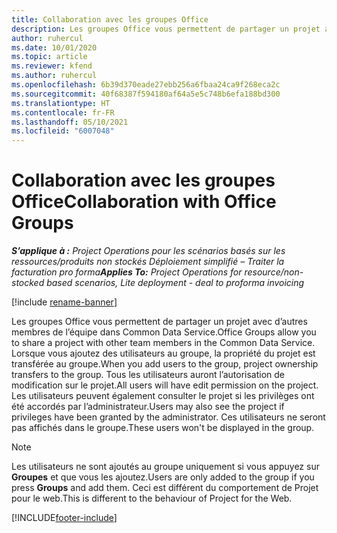 ```yaml
---
title: Collaboration avec les groupes Office
description: Les groupes Office vous permettent de partager un projet avec d’autres membres de l’équipe dans Common Data Service.
author: ruhercul
ms.date: 10/01/2020
ms.topic: article
ms.reviewer: kfend
ms.author: ruhercul
ms.openlocfilehash: 6b39d370eade27ebb256a6fbaa24ca9f268eca2c
ms.sourcegitcommit: 40f68387f594180af64a5e5c748b6efa188bd300
ms.translationtype: HT
ms.contentlocale: fr-FR
ms.lasthandoff: 05/10/2021
ms.locfileid: "6007048"
---
```

# <a name="collaboration-with-office-groups"></a><span data-ttu-id="edf2d-103">Collaboration avec les groupes Office</span><span class="sxs-lookup"><span data-stu-id="edf2d-103">Collaboration with Office Groups</span></span>

<span data-ttu-id="edf2d-104">_**S’applique à :** Project Operations pour les scénarios basés sur les ressources/produits non stockés Déploiement simplifié – Traiter la facturation pro forma_</span><span class="sxs-lookup"><span data-stu-id="edf2d-104">_**Applies To:** Project Operations for resource/non-stocked based scenarios, Lite deployment - deal to proforma invoicing_</span></span>

[!include [rename-banner](~/includes/cc-data-platform-banner.md)]

<span data-ttu-id="edf2d-105">Les groupes Office vous permettent de partager un projet avec d’autres membres de l’équipe dans Common Data Service.</span><span class="sxs-lookup"><span data-stu-id="edf2d-105">Office Groups allow you to share a project with other team members in the Common Data Service.</span></span> <span data-ttu-id="edf2d-106">Lorsque vous ajoutez des utilisateurs au groupe, la propriété du projet est transférée au groupe.</span><span class="sxs-lookup"><span data-stu-id="edf2d-106">When you add users to the group, project ownership transfers to the group.</span></span> <span data-ttu-id="edf2d-107">Tous les utilisateurs auront l’autorisation de modification sur le projet.</span><span class="sxs-lookup"><span data-stu-id="edf2d-107">All users will have edit permission on the project.</span></span> <span data-ttu-id="edf2d-108">Les utilisateurs peuvent également consulter le projet si les privilèges ont été accordés par l’administrateur.</span><span class="sxs-lookup"><span data-stu-id="edf2d-108">Users may also see the project if privileges have been granted by the administrator.</span></span> <span data-ttu-id="edf2d-109">Ces utilisateurs ne seront pas affichés dans le groupe.</span><span class="sxs-lookup"><span data-stu-id="edf2d-109">These users won't be displayed in the group.</span></span>

> [!NOTE] 
> <span data-ttu-id="edf2d-110">Les utilisateurs ne sont ajoutés au groupe uniquement si vous appuyez sur **Groupes** et que vous les ajoutez.</span><span class="sxs-lookup"><span data-stu-id="edf2d-110">Users are only added to the group if you press **Groups** and add them.</span></span> <span data-ttu-id="edf2d-111">Ceci est différent du comportement de Projet pour le web.</span><span class="sxs-lookup"><span data-stu-id="edf2d-111">This is different to the behaviour of Project for the Web.</span></span> 



[!INCLUDE[footer-include](../includes/footer-banner.md)]